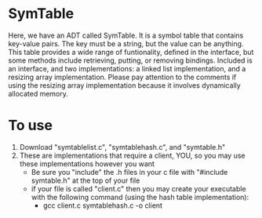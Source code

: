 # SymTable

Here, we have an ADT called SymTable. It is a symbol table that contains key-value pairs. The key must be a string, but the value can be anything. This table provides a wide range of funtionality, defined in the interface, but some methods include retrieving, putting, or removing bindings. Included is an interface, and two implementations: a linked list implementation, and a resizing array implementation. Please pay attention to the comments if using the resizing array implementation because it involves dynamically allocated memory. 

# To use
1. Download "symtablelist.c", "symtablehash.c", and "symtable.h"
2. These are implementations that require a client, YOU, so you may use these implementations however you want
    - Be sure you "include" the .h files in your c file with "#include symtable.h" at the top of your file
    - if your file is called "client.c" then you may create your executable with the following command (using the hash table implementation): 
        - gcc client.c symtablehash.c -o client
